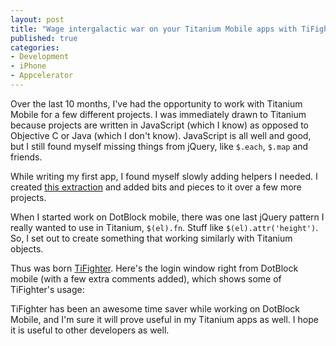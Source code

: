 ```yaml
---
layout: post
title: "Wage intergalactic war on your Titanium Mobile apps with TiFighter"
published: true
categories:
- Development
- iPhone
- Appcelerator
---
```


Over the last 10 months, I've had the opportunity to work with Titanium
Mobile for a few different projects. I was immediately drawn to Titanium
because projects are written in JavaScript (which I know) as opposed to
Objective C or Java (which I don't know). JavaScript is all well and good,
but I still found myself missing things from jQuery, like `$.each`, `$.map`
and friends.

While writing my first app, I found myself slowly adding helpers I needed. I
created [this extraction](https://github.com/itspriddle/titanium_mobile-helpers)
and added bits and pieces to it over a few more projects.

When I started work on DotBlock mobile, there was one last jQuery pattern I
really wanted to use in Titanium, `$(el).fn`. Stuff like
`$(el).attr('height')`. So, I set out to create something that working
similarly with Titanium objects.

Thus was born [TiFighter](https://github.com/itspriddle/ti-fighter). Here's
the login window right from DotBlock mobile (with a few extra comments added),
which shows some of TiFighter's usage:

<script src="https://gist.github.com/846492.js?file=dotblock.login.js"> </script>

TiFighter has been an awesome time saver while working on DotBlock Mobile,
and I'm sure it will prove useful in my Titanium apps as well. I hope it
is useful to other developers as well.
